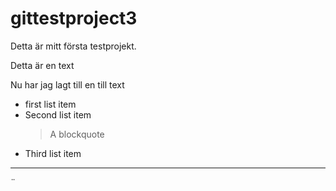# gittestproject3

Detta är mitt första testprojekt. 

Detta är en text

Nu har jag lagt till en till text

* first list item
* Second list item
    > A blockquote
* Third list item
___
¨